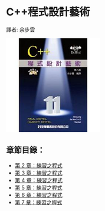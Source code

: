 C++程式設計藝術
====================

譯者: 余步雲

![C++程式設計藝術](../image/README/C++程式設計藝術.jpg)

章節目錄：
--------------------------

* [第 2 章：練習之程式](2-Chapter)
* [第 3 章：練習之程式](3-Chapter)
* [第 4 章：練習之程式](4-Chapter)
* [第 5 章：練習之程式](5-Chapter)
* [第 6 章：練習之程式](6-Chapter)
* [第 7 章：練習之程式](7-Chapter)
